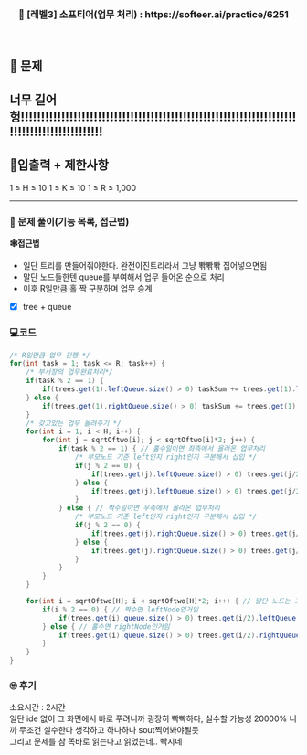 <h3 align="center"> 
    📢  [레벨3] 소프티어(업무 처리) : https://softeer.ai/practice/6251
</h3>

<br>

## 🚀 문제

너무 길어헝!!!!!!!!!!!!!!!!!!!!!!!!!!!!!!!!!!!!!!!!!!!!!!!!!!!!!!!!!!!!!!!!!!!!!!!!!!!!!!!!!!!!!!!!!!!
---

## 🚦입출력 + 제한사항

1 ≤ H ≤ 10
1 ≤ K ≤ 10
1 ≤ R ≤ 1,000

---

### 📜 문제 풀이(기능 목록, 접근법)
**🕸접근법**
- 일단 트리를 만들어줘야한다. 완전이진트리라서 그냥 뽞뽞뽞 집어넣으면됨
- 말단 노드들한텐 queue를 부여해서 업무 들어온 순으로 처리
- 이후 R일만큼 홀 짝 구분하며 업무 승계

- [x] tree + queue

### 💻코드

```java
/* R일만큼 업무 진행 */
for(int task = 1; task <= R; task++) {
	/* 부서장의 업무완료처리*/
	if(task % 2 == 1) {
		if(trees.get(1).leftQueue.size() > 0) taskSum += trees.get(1).leftQueue.poll();
	} else {
		if(trees.get(1).rightQueue.size() > 0) taskSum += trees.get(1).rightQueue.poll();
	}
	/* 갖고있는 업무 올려주기 */
	for(int i = 1; i < H; i++) {
		for(int j = sqrtOftwo[i]; j < sqrtOftwo[i]*2; j++) {
			if(task % 2 == 1) { // 홀수일이면 좌측에서 올라온 업무처리
				/* 부모노드 기준 left인지 right인지 구분해서 삽입 */
				if(j % 2 == 0) {
					if(trees.get(j).leftQueue.size() > 0) trees.get(j/2).leftQueue.offer(trees.get(j).leftQueue.poll());
				} else {
					if(trees.get(j).leftQueue.size() > 0) trees.get(j/2).rightQueue.offer(trees.get(j).leftQueue.poll());
				}
			} else { // 짝수일이면 우측에서 올라온 업무처리
				/* 부모노드 기준 left인지 right인지 구분해서 삽입 */
				if(j % 2 == 0) {
					if(trees.get(j).rightQueue.size() > 0) trees.get(j/2).leftQueue.offer(trees.get(j).rightQueue.poll());
				} else {
					if(trees.get(j).rightQueue.size() > 0) trees.get(j/2).rightQueue.offer(trees.get(j).rightQueue.poll());
				}
			}
		}
	}

	for(int i = sqrtOftwo[H]; i < sqrtOftwo[H]*2; i++) { // 말단 노드는 그냥 양쪽 다 올리면 됨
		if(i % 2 == 0) { // 짝수면 leftNode인거임
			if(trees.get(i).queue.size() > 0) trees.get(i/2).leftQueue.offer(trees.get(i).queue.poll());
		} else { // 홀수면 rightNode인거임
			if(trees.get(i).queue.size() > 0) trees.get(i/2).rightQueue.offer(trees.get(i).queue.poll());
		}
	}
}
```

### 🙄 후기
소요시간 : 2시간  <br>
일단 ide 없이 그 화면에서 바로 푸려니까 굉장히 빡빡하다, 실수할 가능성 20000% 니까 무조건 실수한다 생각하고 하나하나 sout찍어봐야될듯 <br>
그리고 문제를 참 똑바로 읽는다고 읽었는데.. 빡시네